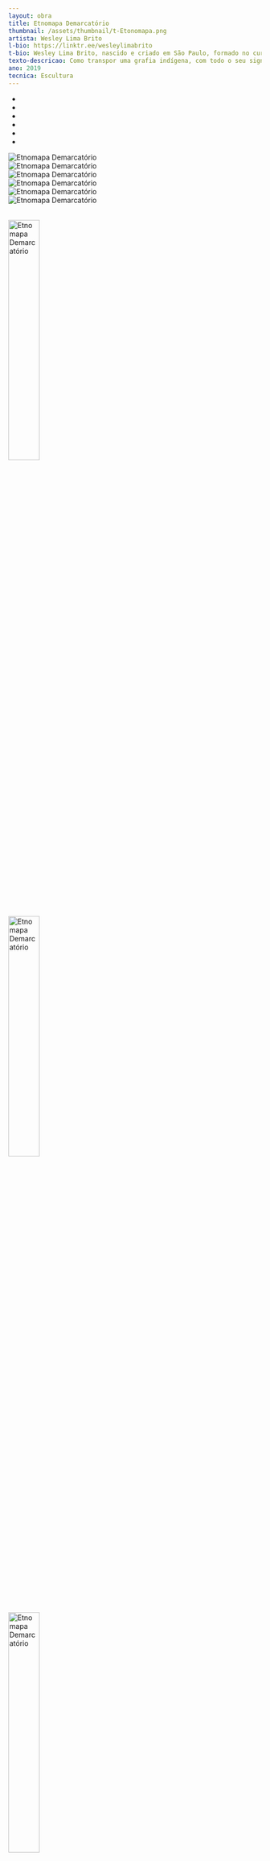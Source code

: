 ```yaml
---
layout: obra
title: Etnomapa Demarcatório
thumbnail: /assets/thumbnail/t-Etonomapa.png
artista: Wesley Lima Brito
l-bio: https://linktr.ee/wesleylimabrito
t-bio: Wesley Lima Brito, nascido e criado em São Paulo, formado no curso Técnico em Redes de Computadores (CEAP) e Bacharel em Artes Visuais pelo Centro Universitário Belas Artes de São Paulo (FEBASP). O artista possui trabalhos publicados em revistas e artigos, já ocupou espaços internacionais e nacionais, dentre eles&#58;   Ateliê397, Eixo Arte, Bienal Oswaldo Goeldi, Salão Nacional de Arte Contemporânea de Guarulhos, Espaço Cultural Correios Niterói e Colabirinto.<br> Sua linha de pesquisa se desdobra em três áreas&#58;  Arte sonora &#45; Através de experimentações acerca de seu cotidiano, gravações e paisagens sonoras, intervenções, instalações, performances e obras audiovisuais. Cultura Indígena - abordando aspectos culturais indígenas por meio de releituras e apropriações. Cidade - incorporando a rotina, movimento, tempo, deterioração de espaços, pixações e contrastes sociais.
texto-descricao: Como transpor uma grafia indígena, com todo o seu significado, para o espaço tridimensional podendo ser alterada e construída a partir de novas formas? <br> Na obra Etnomapa Demarcatório, foram elaboradas peças de cerâmica, argila em seu ponto de coro (onde perde-se a plasticidade do material), ambas com suas particularidades de pigmentação mantidas e outras sofreram a intervenção de cor, com tinta acrílica. Optou-se por pintar algumas peças com tinta, para representar as cores dos grafismos e suas características, que originalmente são pigmentadas com materiais orgânicos, no trabalho Etnomapa Demarcatório esta representação deu-se por manter algumas peças em sua pigmentação natural da terra e outras pela pigmentação adquirida após o processo de queima em alta temperatura. <br> É importante levantar as questões de representatividade a respeito da cultura indígena, sobre o apagamento diante de nosso governo atual, que se coloca distante em relação a dignidade humana , cuidados, direitos, responsabilidades e demarcações. <br> Diante, deste problema e temática surge a ideia da realização do trabalho; a partir de pesquisas, referências e do estudo de grafismos desenvolvidos pelas mais diversas tribos indígenas brasileiras, realizo uma releitura de grafismos indígenas realizados pela tribo Asurini (Tocantins). <br> Como resultado, obtenho diversas peças, de variados tamanhos e padrões, as peças são organizadas e dispostas baseadas dentro de uma média de habitantes e demarcações existentes no Brasil (2018). Os núcleos de peças coloridas concentram os territórios indígenas que aguardam demarcação há mais de 20 a 30 anos.
ano: 2019
tecnica: Escultura
---
```


  <div class="menu d-none d-sm-block">


  <div id="imagens" class="carousel slide" data-ride="carousel">


   <ul class="carousel-indicators">
      <li data-target="#imagens" data-slide-to="0" class="active"></li>
      <li data-target="#imagens" data-slide-to="1"></li>
      <li data-target="#imagens" data-slide-to="2"></li>
      <li data-target="#imagens" data-slide-to="3"></li>
      <li data-target="#imagens" data-slide-to="4"></li>
      <li data-target="#imagens" data-slide-to="5"></li>
     


   </ul>
    
   <div class="carousel-inner">
      <div class="carousel-item active">
        <img src="/assets/obras/Etnomapa/1.jpeg" alt="Etnomapa Demarcatório" class="img-fluid mx-auto d-block">
      </div>
      <div class="carousel-item">
        <img src="/assets/obras/Etnomapa/2.jpeg" alt="Etnomapa Demarcatório" class="img-fluid mx-auto d-block">
      </div>
      <div class="carousel-item">
        <img src="/assets/obras/Etnomapa/3.jpeg" alt="Etnomapa Demarcatório" class="img-fluid mx-auto d-block">
      </div>
      <div class="carousel-item">
        <img src="/assets/obras/Etnomapa/4.jpeg" alt="Etnomapa Demarcatório" class="img-fluid mx-auto d-block">
      </div>
      <div class="carousel-item">
        <img src="/assets/obras/Etnomapa/5.jpeg" alt="Etnomapa Demarcatório" class="img-fluid mx-auto d-block">
      </div>
      <div class="carousel-item">
        <img src="/assets/obras/Etnomapa/6.jpeg" alt="Etnomapa Demarcatório" class="img-fluid mx-auto d-block">
      </div>
  </div>
 
 
   <a class="carousel-control-prev" href="#imagens" data-slide="prev">
      <span class="carousel-control-prev-icon"></span>
    </a>
    <a class="carousel-control-next" href="#imagens" data-slide="next">
      <span class="carousel-control-next-icon"></span>
    </a>
  </div>
<br>





<div class="d-block d-sm-none">
  
  <img src="/assets/obras/Etnomapa/1.jpeg" alt="Etnomapa Demarcatório" class="img-fluid" width="35%"><br><br>
  <img src="/assets/obras/Etnomapa/2.jpeg" alt="Etnomapa Demarcatório" class="img-fluid" width="35%"><br><br>
  <img src="/assets/obras/Etnomapa/3.jpeg" alt="Etnomapa Demarcatório" class="img-fluid" width="35%"><br><br>
  <img src="/assets/obras/Etnomapa/4.jpeg" alt="Etnomapa Demarcatório" class="img-fluid" width="35%"><br><br>
  <img src="/assets/obras/Etnomapa/5.jpeg" alt="Etnomapa Demarcatório" class="img-fluid" width="35%"><br><br>
  <img src="/assets/obras/Etnomapa/6.jpeg" alt="Etnomapa Demarcatório" class="img-fluid" width="35%">
  
</div>

  
